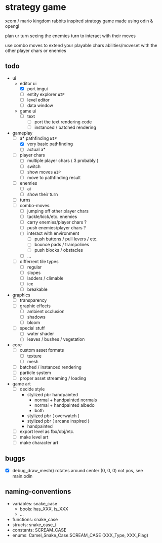 # strategy game

xcom / mario kingdom rabbits inspired strategy game made using odin & opengl

plan ur turn seeing the enemies turn to interact with their moves

use combo moves to extend your playable chars abilities/moveset with the other player chars or enemies

## todo
  * ui
    - editor ui
      - [x] port imgui 
      - [ ] entity explorer `WIP`
      - [ ] level editor
      - [ ] data window
    - game ui
      - [ ] text
        - [ ] port the text rendering code
        - [ ] instanced / batched rendering
  * gameplay
    - [ ] a* pathfinding `WIP`
      - [X] very basic pathfinding
      - [ ] actual a*
    - [ ] player chars
      - [ ] multiple player chars ( 3 probably )
      - [ ] switch
      - [ ] show moves `WIP`
      - [ ] move to pathfinding result
    - [ ] enemies
      - [ ] ai
      - [ ] show their turn
    - [ ] turns
    - [ ] combo-moves
      - [ ] jumping off other player chars
      - [ ] tackle/kick/etc. enemies
      - [ ] carry enemies/player chars ?
      - [ ] push enemies/player chars ?
      - [ ] interact with environment
        - [ ] push buttons / pull levers / etc.
        - [ ] bounce pads / trampolines
        - [ ] push blocks / obstacles
      - [ ] ...
    - [ ] differrent tile types
      - [ ] regular
      - [ ] slopes
      - [ ] ladders / climable
      - [ ] ice
      - [ ] breakable
  * graphics
    - [ ] transparency
    - [ ] graphic effects
      - [ ] ambient occlusion
      - [ ] shadows
      - [ ] bloom
    - [ ] special stuff
      - [ ] water shader
      - [ ] leaves / bushes / vegetation
  * core
    - [ ] custom asset formats
      - [ ] texture
      - [ ] mesh
    - [ ] batched / instanced rendering
    - [ ] particle system
    - [ ] proper asset streaming / loading
  * game art
    - [ ] decide style
      - stylized pbr handpainted
        - normal + handpainted normals
        - normal + handpainted albedo
        - both
      - stylized pbr ( overwatch )
      - stylized pbr ( arcane inspired )
      - handpainted
    - [ ] export level as fbx/obj/etc.
    - [ ] make level art
    - [ ] make character art

## buggs
  - [x] debug_draw_mesh() rotates around center (0, 0, 0) not pos, see main.odin


## naming-conventions
  - variables: snake_case
    - bools: has_XXX, is_XXX
    - ...
  - functions: snake_case
  - structs:   snake_case_t
  - constants: SCREAM_CASE
  - enums:     Camel_Snake_Case.SCREAM_CASE (XXX_Type, XXX_Flag) 
